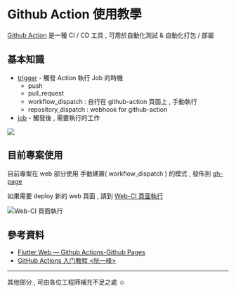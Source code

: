 # Github Action 使用教學

[Github Action](https://docs.github.com/cn/actions) 是一種 CI / CD 工具 , 可用於自動化測試 & 自動化打包 / 部屬

## 基本知識

- [trigger](https://docs.github.com/cn/actions/reference/events-that-trigger-workflows) - 觸發 Action 執行 Job 的時機
    - push
    - pull_request
    - workflow_dispatch : 自行在 github-action 頁面上 , 手動執行
    - repository_dispatch : webhook for github-action
- [job](https://docs.github.com/cn/actions/learn-github-actions/migrating-from-gitlab-cicd-to-github-actions#jobs) - 觸發後 , 需要執行的工作

[![](https://docs.github.com/assets/images/help/images/overview-actions-design.png)](https://docs.github.com/cn/actions/learn-github-actions/introduction-to-github-actions)

## 目前專案使用

目前專案在 web 部分使用 手動建置( workflow_dispatch ) 的模式 , 發佈到 [gh-page](https://andrew781026.github.io/D-D_read_book_meeting/) 

如果需要 deploy 新的 web 頁面 , 請到 [Web-CI 頁面執行](https://github.com/andrew781026/D-D_read_book_meeting/actions?query=workflow%3AWeb-CI) 

![Web-CI 頁面執行](https://i.imgur.com/iPG1Wdo.png)

## 參考資料

- [Flutter Web — Github Actions-Github Pages](https://medium.com/flutter-community/flutter-web-github-actions-github-pages-dec8f308542a)
- [GitHub Actions 入门教程 <阮一峰>](http://www.ruanyifeng.com/blog/2019/09/getting-started-with-github-actions.html)

---

其他部分 , 可由各位工程師補充不足之處 ☺
